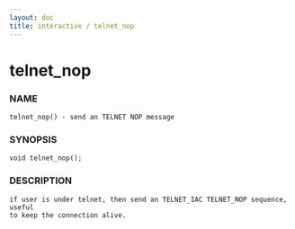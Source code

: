 ```yaml
---
layout: doc
title: interactive / telnet_nop
---
```

# telnet_nop

### NAME

    telnet_nop() - send an TELNET NOP message

### SYNOPSIS

    void telnet_nop();

### DESCRIPTION

    if user is under telnet, then send an TELNET_IAC TELNET_NOP sequence, useful
    to keep the connection alive.
